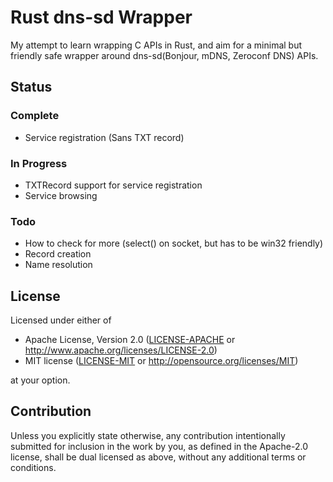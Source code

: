 # Rust dns-sd Wrapper

My attempt to learn wrapping C APIs in Rust, and aim for a minimal but friendly safe wrapper around dns-sd(Bonjour, mDNS, Zeroconf DNS) APIs.

## Status

### Complete
- Service registration (Sans TXT record)

### In Progress
- TXTRecord support for service registration
- Service browsing

### Todo
- How to check for more (select() on socket, but has to be win32 friendly)
- Record creation
- Name resolution

## License

Licensed under either of

 * Apache License, Version 2.0
   ([LICENSE-APACHE](LICENSE-APACHE) or http://www.apache.org/licenses/LICENSE-2.0)
 * MIT license
   ([LICENSE-MIT](LICENSE-MIT) or http://opensource.org/licenses/MIT)

at your option.

## Contribution

Unless you explicitly state otherwise, any contribution intentionally submitted
for inclusion in the work by you, as defined in the Apache-2.0 license, shall be
dual licensed as above, without any additional terms or conditions.
